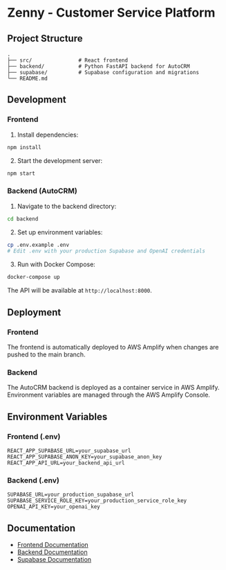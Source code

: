 # Zenny - Customer Service Platform

## Project Structure

```
.
├── src/               # React frontend
├── backend/           # Python FastAPI backend for AutoCRM
├── supabase/          # Supabase configuration and migrations
└── README.md
```

## Development

### Frontend

1. Install dependencies:
```bash
npm install
```

2. Start the development server:
```bash
npm start
```

### Backend (AutoCRM)

1. Navigate to the backend directory:
```bash
cd backend
```

2. Set up environment variables:
```bash
cp .env.example .env
# Edit .env with your production Supabase and OpenAI credentials
```

3. Run with Docker Compose:
```bash
docker-compose up
```

The API will be available at `http://localhost:8000`.

## Deployment

### Frontend

The frontend is automatically deployed to AWS Amplify when changes are pushed to the main branch.

### Backend

The AutoCRM backend is deployed as a container service in AWS Amplify. Environment variables are managed through the AWS Amplify Console.

## Environment Variables

### Frontend (.env)
```
REACT_APP_SUPABASE_URL=your_supabase_url
REACT_APP_SUPABASE_ANON_KEY=your_supabase_anon_key
REACT_APP_API_URL=your_backend_api_url
```

### Backend (.env)
```
SUPABASE_URL=your_production_supabase_url
SUPABASE_SERVICE_ROLE_KEY=your_production_service_role_key
OPENAI_API_KEY=your_openai_key
```

## Documentation

- [Frontend Documentation](src/README.md)
- [Backend Documentation](backend/README.md)
- [Supabase Documentation](supabase/README.md) 